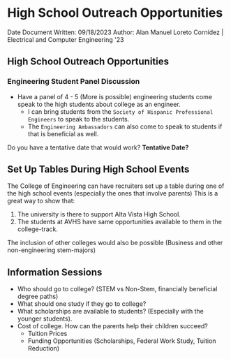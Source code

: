 # High School Outreach Opportunities

Date Document Written: 09/18/2023
Author: Alan Manuel Loreto Cornídez | Electrical and Computer Engineering '23

## High School Outreach Opportunities

### Engineering Student Panel Discussion 

- Have a panel of 4 - 5 (More is possible) engineering students come speak to the high students about college as an engineer.
	- I can bring students from the `Society of Hispanic Professional Engineers` to speak to the students.
	- The `Engineering Ambassadors` can also come to speak to students if that is beneficial as well.

Do you have a tentative date that would work?  **Tentative Date?** 


## Set Up Tables During High School Events 

The College of Engineering can have recruiters set up a table during one of the high school events (especially the ones that involve parents) This is a great way to show that:
1. The university is there to support Alta Vista High School.
2. The students at AVHS have same opportunities available to them in the college-track.

The inclusion of other colleges would also be possible (Business and other non-engineering stem-majors)

## Information Sessions 

- Who should go to college? (STEM vs Non-Stem, financially beneficial degree paths)
- What should one study if they go to college?
- What scholarships are available to students? (Especially with the younger students).
-  Cost of college. How can the parents help their children succeed?
    - Tuition Prices
    - Funding Opportunities (Scholarships, Federal Work Study, Tuition Reduction)





